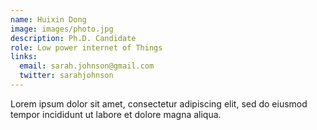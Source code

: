 ```yaml
---
name: Huixin Dong
image: images/photo.jpg
description: Ph.D. Candidate
role: Low power internet of Things
links:
  email: sarah.johnson@gmail.com
  twitter: sarahjohnson
---
```


Lorem ipsum dolor sit amet, consectetur adipiscing elit, sed do eiusmod tempor incididunt ut labore et dolore magna aliqua.
